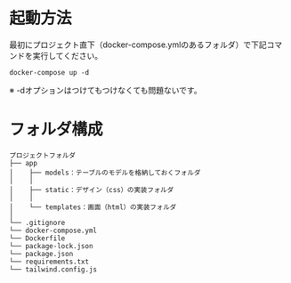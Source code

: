 # 起動方法
最初にプロジェクト直下（docker-compose.ymlのあるフォルダ）で下記コマンドを実行してください。

```
docker-compose up -d
```
※ -dオプションはつけてもつけなくても問題ないです。

# フォルダ構成

```
プロジェクトフォルダ  
├── app   
│    ├── models：テーブルのモデルを格納しておくフォルダ  
│    │  
│    ├── static：デザイン（css）の実装フォルダ  
│    │  
│    └── templates：画面（html）の実装フォルダ  
│
└── .gitignore  
└── docker-compose.yml  
└── Dockerfile  
└── package-lock.json  
└── package.json  
└── requirements.txt  
└── tailwind.config.js  
```
